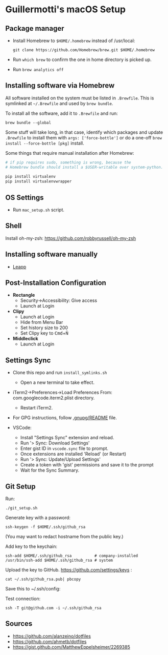 # Guillermotti's macOS Setup

## Package manager

- Install Homebrew to `$HOME/.homebrew` instead of /usr/local:

      git clone https://github.com/Homebrew/brew.git $HOME/.homebrew

- Run `which brew` to confirm the one in home directory is picked up.
- Run `brew analytics off`

## Installing software via Homebrew

All software installed on the system must be listed in `.Brewfile`. This is
symlinked at `~/.Brewfile` and used by `brew bundle`.

To install all the software, add it to `.Brewfile` and run:

    brew bundle --global

Some stuff will take long, in that case, identify which packages and update
`.Brewfile` to install them with `args: ['force-bottle']` or do a one-off
`brew install --force-bottle [pkg]` install.

Some things that require manual installation after Homebrew:

```sh
# if pip requires sudo, something is wrong, because the
# Homebrew bundle should install a $USER-writable over system-python.
    
pip install virtualenv
pip install virtualenvwrapper
```

## OS Settings

- Run `mac_setup.sh` script.

## Shell

Install oh-my-zsh: https://github.com/robbyrussell/oh-my-zsh

## Installing software manually

- [Leapp](https://www.leapp.cloud/)

## Post-Installation Configuration

- **Rectangle**
  - Security->Accessibility: Give access
  - Launch at Login
- **Clipy**
  - Launch at Login
  - Hide from Menu Bar
  - Set history size to 200
  - Set Clipy key to <kbd>Cmd</kbd>+<kbd>Ñ</kbd>
- **Middleclick** 
  - Launch at Login

## Settings Sync

- Clone this repo and run `install_symlinks.sh`
    - Open a new terminal to take effect.
- iTerm2->Preferences->Load Preferences From: com.googlecode.iterm2.plist directory.
    - Restart iTerm2.

- For GPG instructions, follow [.gnupg/README](.gnupg/README) file.

- VSCode:
  - Install "Settings Sync" extension and reload.
  - Run '> Sync: Download Settings'
  - Enter gist ID in `vscode.sync` file to prompt.
  - Once extensions are installed 'Reload' (or Restart)
  - Run '> Sync: Update/Upload Settings'
  - Create a token with 'gist' permissions and save it to the prompt
  - Wait for the Sync Summary.

## Git Setup

Run:

    ./git_setup.sh

Generate key with a password:

    ssh-keygen -f $HOME/.ssh/github_rsa

(You may want to redact hostname from the public key.)

Add key to the keychain:

    ssh-add $HOME/.ssh/github_rsa          # company-installed
    /usr/bin/ssh-add $HOME/.ssh/github_rsa # system

Upload the key to GitHub. https://github.com/settings/keys :

    cat ~/.ssh/github_rsa.pub| pbcopy

Save this to ~/.ssh/config:

Test connection:

    ssh -T git@github.com -i ~/.ssh/github_rsa

## Sources

- https://github.com/alanzeino/dotfiles
- https://github.com/ahmetb/dotfiles
- https://gist.github.com/MatthewEppelsheimer/2269385